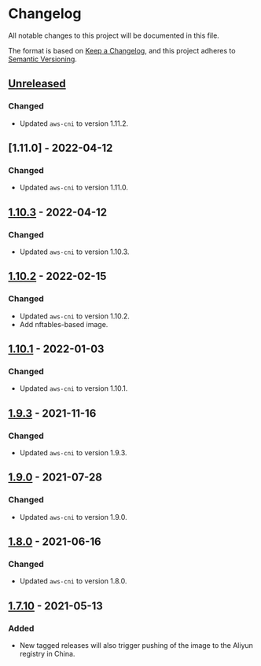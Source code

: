 # Changelog

All notable changes to this project will be documented in this file.

The format is based on [Keep a Changelog](https://keepachangelog.com/en/1.0.0/),
and this project adheres to [Semantic Versioning](https://semver.org/spec/v2.0.0.html).



## [Unreleased]

### Changed

- Updated `aws-cni` to version 1.11.2.

## [1.11.0] - 2022-04-12

### Changed

- Updated `aws-cni` to version 1.11.0.

## [1.10.3] - 2022-04-12

### Changed

- Updated `aws-cni` to version 1.10.3.

## [1.10.2] - 2022-02-15

### Changed

- Updated `aws-cni` to version 1.10.2.
- Add nftables-based image.

## [1.10.1] - 2022-01-03

### Changed

- Updated `aws-cni` to version 1.10.1.

## [1.9.3] - 2021-11-16

### Changed

- Updated `aws-cni` to version 1.9.3.

## [1.9.0] - 2021-07-28

### Changed

- Updated `aws-cni` to version 1.9.0.

## [1.8.0] - 2021-06-16

### Changed

- Updated `aws-cni` to version 1.8.0.

## [1.7.10] - 2021-05-13

### Added

- New tagged releases will also trigger pushing of the image to the Aliyun registry in China.

[Unreleased]: https://github.com/giantswarm/aws-cni/compare/v1.10.3...HEAD
[1.10.3]: https://github.com/giantswarm/aws-cni/compare/v1.10.2...v1.10.3
[1.10.2]: https://github.com/giantswarm/aws-cni/compare/v1.10.1...v1.10.2
[1.10.1]: https://github.com/giantswarm/aws-cni/compare/v1.9.3...v1.10.1
[1.9.3]: https://github.com/giantswarm/aws-cni/compare/v1.9.0...v1.9.3
[1.9.0]: https://github.com/giantswarm/aws-cni/compare/v1.8.0...v1.9.0
[1.8.0]: https://github.com/giantswarm/aws-cni/compare/v1.7.10...v1.8.0
[1.7.10]: https://github.com/giantswarm/aws-cni/releases/tag/v1.7.10
